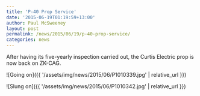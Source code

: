 ```yaml
---
title: 'P-40 Prop Service'
date: '2015-06-19T01:19:59+13:00'
author: Paul McSweeney
layout: post
permalink: /news/2015/06/19/p-40-prop-service/
categories: news
---
```


After having its five-yearly inspection carried out, the Curtis Electric prop is now back on ZK-CAG.

![Going on]({{ '/assets/img/news/2015/06/P1010339.jpg' | relative_url }})

![Slung on]({{ '/assets/img/news/2015/06/P1010342.jpg' | relative_url }})
